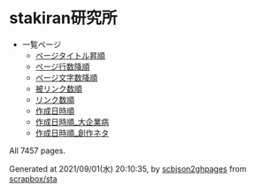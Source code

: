 # stakiran研究所
- 一覧ページ
    - [ページタイトル昇順](index_title_by_asc.md)
    - [ページ行数降順](index_linecount.md)
    - [ページ文字数降順](index_bodylength.md)
    - [被リンク数順](index_mostlinked.md)
    - [リンク数順](index_mostlinking.md)
    - [作成日時順](index_date_created.md)
    - [作成日時順_大企業病](index_date_created_大企業病.md)
    - [作成日時順_創作ネタ](index_date_created_創作ネタ.md)

All 7457 pages.

Generated at 2021/09/01(水) 20:10:35, by [scbjson2ghpages](https://github.com/stakiran/scbjson2ghpages) from [scrapbox/sta](https://scrapbox.io/sta/)

